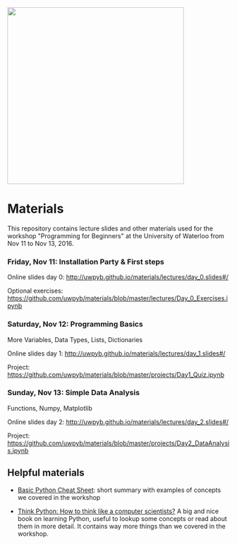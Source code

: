 
<img src="https://raw.githubusercontent.com/uwpyb/materials/master/other/banner.png" width=400px>


# Materials
This repository contains lecture slides and other materials used for the workshop "Programming for
Beginners" at the University of Waterloo from Nov 11 to Nov 13, 2016.


### Friday, Nov 11: Installation Party & First steps
Online slides day 0: http://uwpyb.github.io/materials/lectures/day_0.slides#/

Optional exercises: https://github.com/uwpyb/materials/blob/master/lectures/Day_0_Exercises.ipynb

### Saturday, Nov 12: Programming Basics
More Variables, Data Types, Lists, Dictionaries

Online slides day 1: http://uwpyb.github.io/materials/lectures/day_1.slides#/

Project: https://github.com/uwpyb/materials/blob/master/projects/Day1_Quiz.ipynb

### Sunday, Nov 13: Simple Data Analysis
Functions, Numpy, Matplotlib

Online slides day 2: http://uwpyb.github.io/materials/lectures/day_2.slides#/

Project: https://github.com/uwpyb/materials/blob/master/projects/Day2_DataAnalysis.ipynb

## Helpful materials

- [Basic Python Cheat Sheet](https://realpython.com/files/python_cheat_sheet_v1.pdf): short summary with examples of concepts we covered in the workshop

- [Think Python: How to think like a computer scientists?](http://www.greenteapress.com/thinkpython/thinkpython.pdf) A big and nice book on learning Python, useful to lookup some concepts or read about them in more detail. It contains way more things than we covered in the workshop.

